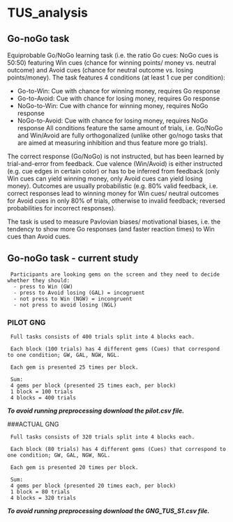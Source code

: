 # TUS_analysis

## Go-noGo task
     
Equiprobable Go/NoGo learning task (i.e. the ratio Go cues: NoGo cues is 50:50) featuring Win cues (chance for winning points/ money vs. neutral outcome) and Avoid cues (chance for neutral outcome vs. losing points/money).
The task features 4 conditions (at least 1 cue per condition):
- Go-to-Win: Cue with chance for winning money, requires Go response
- Go-to-Avoid: Cue with chance for losing money, requires Go response
- NoGo-to-Win: Cue with chance for winning money, requires NoGo response
- NoGo-to-Avoid: Cue with chance for losing money, requires NoGo response
All conditions feature the same amount of trials, i.e. Go/NoGo and Win/Avoid are fully orthogonalized (unlike other go/nogo tasks that are aimed at measuring inhibition and thus feature more go trials).

The correct response (Go/NoGo) is not instructed, but has been learned by trial-and-error from feedback.
Cue valence (Win/Avoid) is either instructed (e.g. cue edges in certain color) or has to be inferred from feedback (only Win cues can yield winning money, only Avoid cues can yield losing money).
Outcomes are usually probabilistic (e.g. 80% valid feedback, i.e. correct responses lead to winning money for Win cues/ neutral outcomes for Avoid cues in only 80% of trials, otherwise to invalid feedback; reversed probabilities for incorrect responses).

The task is used to measure Pavlovian biases/ motivational biases, i.e. the tendency to show more Go responses (and faster reaction times) to Win cues than Avoid cues.


## Go-noGo task - current study

     Participants are looking gems on the screen and they need to decide whether they should:
      - press to Win (GW)
      - press to Avoid losing (GAL) = incogruent
      - not press to Win (NGW) = incongruent
      - not press to avoid losing (NGL)
      

      
### PILOT GNG 
     
     Full tasks consists of 400 trials split into 4 blocks each.
     
     Each block (100 trials) has 4 different gems (Cues) that correspond to one condition; GW, GAL, NGW, NGL. 
     
     Each gem is presented 25 times per block.
     
     Sum:
     4 gems per block (presented 25 times each, per block)
     1 block = 100 trials
     4 blocks = 400 trials  
     
***To avoid running preprocessing download the pilot.csv file.***


###ACTUAL GNG 

     Full tasks consists of 320 trials split into 4 blocks each.
     
     Each block (80 trials) has 4 different gems (Cues) that correspond to one condition; GW, GAL, NGW, NGL. 
     
     Each gem is presented 20 times per block.
     
     Sum:
     4 gems per block (presented 20 times each, per block)
     1 block = 80 trials
     4 blocks = 320 trials
   
***To avoid running preprocessing download the GNG_TUS_S1.csv file.***